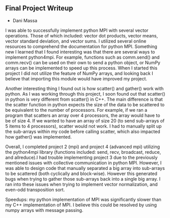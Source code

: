 ## Final Project Writeup

* Dani Massa


I was able to successfully implement python MPI with several vector operations. Those of which included: vector dot products, vector means, vector standard deviation, and vector sums. I utilized several online resources to comprehend the documentation for python MPI. Something new I learned that I found interesting was that there are several ways to implement python4mpi. For example, functions such as comm.send() and comm.recv() can be used on their own to send a python object, or NumPy arrays can be implemented to speed up this process. When I started this project I did not utilize the feature of NumPy arrays, and looking back I believe that importing this module would have improved my project.

Another interesting thing I found out is how scatter() and gather() work with python. As I was working through this project, I soon found out that scatter() in python is very different from scatter() in C++. The main difference is that the scatter function in python expects the size of the data to be scattered to be equivalent to the number of processors. For example, if we ran a program that scatters an array over 4 processors, the array would have to be of size 4. If we wanted to have an array of size 20 (to send sub-arrays of 5 items to 4 processors), scatter would not work. I had to manually split up the sub-arrays within my code before calling scatter, which also impacted how gather() was implemented.

Overall, I completed project 2 (mpi) and project 4 (advanced mpi) utilizing the python4mpi library (functions included: send, recv, broadcast, reduce, and allreduce).I had trouble implementing project 3 due to the previously mentioned issues with collective communication in python MPI. However, I was able to design code that manually separated a big array into sub-arrays to be scattered (both cyclically and block-wise). However this generated bugs when trying to gather those sub-arrays back into a single big array. I ran into these issues when trying to implement vector normalization, and even-odd transposition sort.

Speedups: my python implementation of MPI was significantly slower than my C++ implementation of MPI. I believe this could be resolved by using numpy arrays with message passing.
